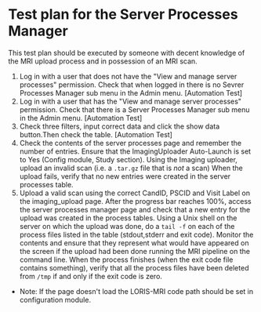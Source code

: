 # Test plan for the Server Processes Manager

This test plan should be executed by someone with decent knowledge of the MRI upload process and in possession of an MRI scan.

1. Log in with a user that does not have the "View and manage server processes" permission. 
   Check that when logged in there is no Sevrer Processes Manager sub menu in the Admin menu.
   [Automation Test]
2. Log in with a user that has the "View and manage server processes" permission. 
   Check that there is a Server Processes Manager sub menu in the Admin menu.
   [Automation Test]
3. Check three filters, input correct data and click the show data button.Then check the table.
   [Automation Test]
4. Check the contents of the server processes page and remember the number of entries.
   Ensure that the ImagingUploader Auto-Launch is set to Yes (Config module, Study section).
   Using the Imaging uploader, upload an invalid scan (i.e. a `.tar.gz` file that is *not* a scan)
   When the upload fails, verify that no new entries were created in the server processes table.
5. Upload a valid scan using the correct CandID, PSCID and Visit Label on the imaging_upload page.
   After the progress bar reaches 100%, access the server processes manager page and check that a new
   entry for the upload was created in the process tables. 
   Using a Unix shell on the server on which the upload was done, do a `tail -f` on each of the process 
   files listed in the table (stdout,stderr and exit code). Monitor the contents and ensure that they represent what 
   would have appeared on the screen if the upload had been done running the MRI pipeline on the command line.
   When the process finishes (when the exit code file contains something), verify that all the process files
   have been deleted from `/tmp` if and only if the exit code is zero.

- Note: If the page doesn't load the LORIS-MRI code path should be set in configuration module.
